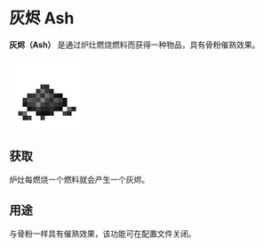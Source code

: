 # 灰烬 Ash

**灰烬（Ash）**
是通过炉灶燃烧燃料而获得一种物品，具有骨粉催熟效果。

![灰烬（可能是草木灰）](../.gitbook/assets/ash.png)

## 获取

炉灶每燃烧一个燃料就会产生一个灰烬。

## 用途

与骨粉一样具有催熟效果，该功能可在配置文件关闭。
